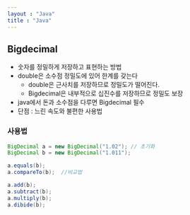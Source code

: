 ```yaml
---
layout : "Java"
title : "Java"
---
```


## Bigdecimal

- 숫자를 정밀하게 저장하고 표현하는 방법
- double은 소수점 정밀도에 있어 한계를 갖는다
  - double은 근사치를 저장하므로 정밀도가 떨어진다.
  - Bigdecimal은 내부적으로 십진수를 저장하므로 정밀도 보장
- java에서 돈과 소수점을 다루면 Bigdecimal 필수
- 단점 : 느린 속도와 불편한 사용법



### 사용법

```java
BigDecimal a = new BigDecimal("1.02"); // 초기화
BigDecimal b = new BigDecimal("1.011");

a.equals(b);
a.compareTo(b);  //비교법

a.add(b);
a.subtract(b);
a.multiply(b);
a.dibide(b);

```

